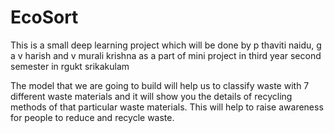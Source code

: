 # EcoSort
This is a small deep learning project which will be done by p thaviti naidu, g a v harish and v murali krishna as a part of mini project in third year second semester in rgukt srikakulam


The model that we are going to build will  help us to classify waste with 7 different waste materials and it will show you the details of recycling methods of that particular waste materials. This will help to raise awareness for people to reduce and recycle waste.
